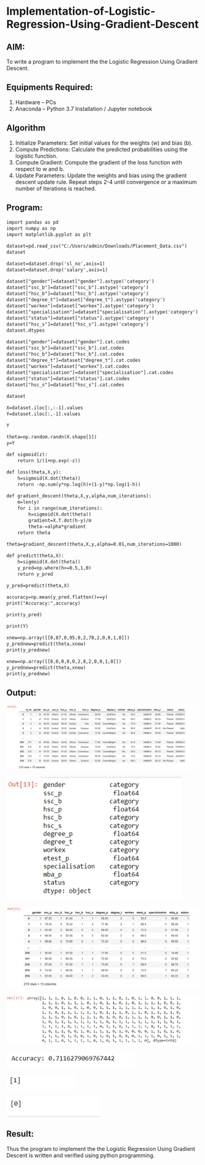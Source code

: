 # Implementation-of-Logistic-Regression-Using-Gradient-Descent

## AIM:
To write a program to implement the the Logistic Regression Using Gradient Descent.

## Equipments Required:
1. Hardware – PCs
2. Anaconda – Python 3.7 Installation / Jupyter notebook

## Algorithm
1. Initialize Parameters: Set initial values for the weights (w) and bias (b).
2. Compute Predictions: Calculate the predicted probabilities using the logistic function.
3. Compute Gradient: Compute the gradient of the loss function with respect to w and b.
4. Update Parameters: Update the weights and bias using the gradient descent update rule. Repeat steps 2-4 until convergence or a maximum number of iterations is reached.

## Program:
```
import pandas as pd
import numpy as np
import matplotlib.pyplot as plt
```
```
dataset=pd.read_csv("C:/Users/admin/Downloads/Placement_Data.csv")
dataset
```
```
dataset=dataset.drop('sl_no',axis=1)
dataset=dataset.drop('salary',axis=1)
```
```
dataset["gender"]=dataset["gender"].astype('category')
dataset["ssc_b"]=dataset["ssc_b"].astype('category')
dataset["hsc_b"]=dataset["hsc_b"].astype('category')
dataset["degree_t"]=dataset["degree_t"].astype('category')
dataset["workex"]=dataset["workex"].astype('category')
dataset["specialisation"]=dataset["specialisation"].astype('category')
dataset["status"]=dataset["status"].astype('category')
dataset["hsc_s"]=dataset["hsc_s"].astype('category')
dataset.dtypes
```
```
dataset["gender"]=dataset["gender"].cat.codes
dataset["ssc_b"]=dataset["ssc_b"].cat.codes
dataset["hsc_b"]=dataset["hsc_b"].cat.codes
dataset["degree_t"]=dataset["degree_t"].cat.codes
dataset["workex"]=dataset["workex"].cat.codes
dataset["specialisation"]=dataset["specialisation"].cat.codes
dataset["status"]=dataset["status"].cat.codes
dataset["hsc_s"]=dataset["hsc_s"].cat.codes
```
```
dataset
```
```
X=dataset.iloc[:,:-1].values
Y=dataset.iloc[:,-1].values
```
```
Y
```
```
theta=np.random.randn(X.shape[1])
y=Y
```
```
def sigmoid(z):
    return 1/(1+np.exp(-z))
```
```
def loss(theta,X,y):
    h=sigmoid(X.dot(theta))
    return -np.sum(y*np.log(h)+(1-y)*np.log(1-h))
```
```
def gradient_descent(theta,X,y,alpha,num_iterations):
    m=len(y)
    for i in range(num_iterations):
        h=sigmoid(X.dot(theta))
        gradient=X.T.dot(h-y)/m
        theta-=alpha*gradient
    return theta
```
```
theta=gradient_descent(theta,X,y,alpha=0.01,num_iterations=1000)
```
```
def predict(theta,X):
    h=sigmoid(X.dot(theta))
    y_pred=np.where(h>=0.5,1,0)
    return y_pred
```
```
y_pred=predict(theta,X)
```
```
accuracy=np.mean(y_pred.flatten()==y)
print("Accuracy:",accuracy)
```
```
print(y_pred)
```
```
print(Y)
```
```
xnew=np.array([[0,87,0,95,0,2,78,2,0,0,1,0]])
y_prednew=predict(theta,xnew)
print(y_prednew)
```
```
xnew=np.array([[0,0,0,0,0,2,8,2,0,0,1,0]])
y_prednew=predict(theta,xnew)
print(y_prednew)
```

## Output:
![alt text](<Screenshot 2024-04-22 141153.png>)

![alt text](<Screenshot 2024-04-22 141202.png>)

![alt text](<Screenshot 2024-04-22 141211.png>)

![alt text](<Screenshot 2024-04-22 141219.png>)

![alt text](<Screenshot 2024-04-22 141237.png>)

![alt text](<Screenshot 2024-04-22 141245.png>)

![alt text](<Screenshot 2024-04-22 141250.png>)

## Result:
Thus the program to implement the the Logistic Regression Using Gradient Descent is written and verified using python programming.